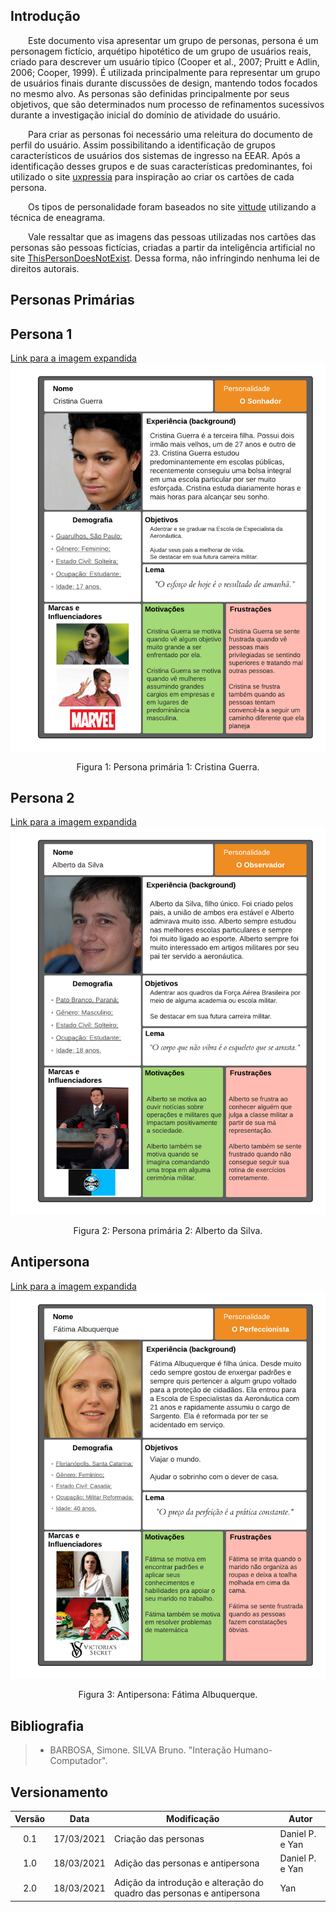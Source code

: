 ## Introdução 

&emsp;&emsp;Este documento visa apresentar um  grupo de personas, persona é um personagem fictício, arquétipo hipotético de um grupo de usuários reais, criado para descrever um usuário típico (Cooper et al., 2007; Pruitt e Adlin, 2006; Cooper, 1999). É utilizada principalmente para representar um grupo de usuários finais durante discussões de design, mantendo todos focados no mesmo alvo. As personas são definidas principalmente por seus objetivos, que são determinados num processo de refinamentos sucessivos durante a investigação inicial do domínio de atividade do usuário. 

&emsp;&emsp;Para criar as personas foi necessário uma releitura do documento de perfil do usuário. Assim possibilitando a identificação de grupos característicos de usuários dos sistemas de ingresso na EEAR. Após a identificação desses grupos e de suas características predominantes, foi utilizado o site [uxpressia](https://uxpressia.com/) para inspiração ao criar os cartões de cada persona. 

&emsp;&emsp;Os tipos de personalidade foram baseados no site [vittude](https://www.vittude.com/blog/eneagrama/) utilizando a técnica de eneagrama.

&emsp;&emsp;Vale ressaltar que as imagens das pessoas utilizadas nos cartões das personas são pessoas fictícias, criadas a partir da inteligência artificial no site [ThisPersonDoesNotExist](https://thispersondoesnotexist.com/). Dessa forma, não infringindo nenhuma lei de direitos autorais.

## Personas Primárias

## Persona 1
[Link para a imagem expandida](https://user-images.githubusercontent.com/48693812/111655003-091d2700-87e8-11eb-8d3f-0daa2c4b23c0.png)
![Cristina Guerra](../assets/imagens/personas/persona-cristina.png)
<center>Figura 1: Persona primária 1: Cristina Guerra.</center>

## Persona 2
[Link para a imagem expandida](https://user-images.githubusercontent.com/48693812/111655762-abd5a580-87e8-11eb-90d4-c5a2403792e9.png)
![Alberto da Silva](../assets/imagens/personas/persona-alberto.png)
<center>Figura 2: Persona primária 2: Alberto da Silva.</center>

## Antipersona
[Link para a imagem expandida](https://user-images.githubusercontent.com/48693812/111655483-7630bc80-87e8-11eb-8bbc-e3268b4b0bed.png)
![Fátima Albuquerque](../assets/imagens/personas/antipersona.png)
<center>Figura 3: Antipersona: Fátima Albuquerque.</center>

## Bibliografia
> - BARBOSA, Simone. SILVA Bruno. "Interação Humano-Computador".

## Versionamento
| Versão | Data | Modificação | Autor |
|:-:|--|--|--|
|0.1|17/03/2021| Criação das personas | Daniel P. e Yan |
|1.0|18/03/2021| Adição das personas e antipersona | Daniel P. e Yan |
|2.0|18/03/2021| Adição da introdução e alteração do quadro das personas e antipersona | Yan |